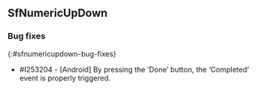 ## SfNumericUpDown

### Bug fixes
{:#sfnumericupdown-bug-fixes}

 * \#I253204 - [Android] By pressing the ‘Done’ button, the ‘Completed’ event is properly triggered.